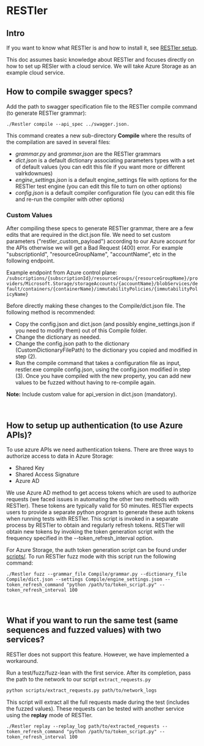 # RESTler

## Intro

If you want to know what RESTler is and how to install it, see [RESTler setup](./docs/user-guide/Setup.md).

This doc assumes basic knowledge about RESTler and focuses directly on how to set up RESler with a cloud service. We will take Azure Storage as an example cloud service.

## How to compile swagger specs?

Add the path to swagger specification file to the RESTler compile command (to generate RESTler grammar):
```
./Restler compile --api_spec ../swagger.json.
```

This command creates a new sub-directory **Compile** where the results of the compilation are saved in several files:
- _grammar.py_ and _grammar.json_ are the RESTler grammars
- _dict.json_ is a default dictionary associating parameters types with a set of default values (you can edit this file if you want more or different valrkdownues)
- _engine_settings.json_ is a default engine_settings file with options for the RESTler test engine (you can edit this file to turn on other options)
- _config.json_ is a default compiler configuration file (you can edit this file and re-run the compiler with other options)

### Custom Values

After compiling these specs to generate RESTler grammar, there are a few edits that are required in the dict.json file. We need to set custom parameters ("restler_custom_payload") according to our Azure account for the APIs otherwise we will get a Bad Request (400) error. For example "subscriptionId", "resourceGroupName", "accountName”, etc in the following endpoint.

Example endpoint from Azure control plane: `/subscriptions/{subscriptionId}/resourceGroups/{resourceGroupName}/providers/Microsoft.Storage/storageAccounts/{accountName}/blobServices/default/containers/{containerName}/immutabilityPolicies/{immutabilityPolicyName}`

Before directly making these changes to the Compile/dict.json file. The following method is recommended:
- Copy the config.json and dict.json (and possibly engine_settings.json if you need to modify them) out of this Compile folder.
- Change the dictionary as needed.
- Change the config.json path to the dictionary (CustomDictionaryFilePath) to the dictionary you copied and modified in step (2).
- Run the compile command that takes a configuration file as input, restler.exe compile config.json, using the config.json modified in step (3). Once you have compiled with the new property, you can add new values to be fuzzed without having to re-compile again.

**Note:** Include custom value for api_version in dict.json (mandatory).
<br/>

<br/>

## How to setup up authentication (to use Azure APIs)?



To use azure APIs we need authentication tokens. There are three ways to authorize access to data in Azure Storage:
- Shared Key
- Shared Access Signature
- Azure AD

We use Azure AD method to get access tokens which are used to authorize requests (we faced issues in automating the other two methods with RESTler). These tokens are typically valid for 50 minutes. RESTler expects users to provide a separate python program to generate these auth tokens when running tests with RESTler. This script is invoked in a separate process by RESTler to obtain and regularly refresh tokens. RESTler will obtain new tokens by invoking the token generation script with the frequency specified in the --token_refresh_interval option.

For Azure Storage, the auth token generation script can be found under [scripts/](./scripts/auth_token.py).
To run RESTler fuzz mode with this script run the following command:
```
./Restler fuzz --grammar_file Compile/grammar.py --dictionary_file Compile/dict.json --settings Compile/engine_settings.json --token_refresh_command "python /path/to/token_script.py" --token_refresh_interval 100
```
<br/>



## What if you want to run the same test (same sequences and fuzzed values) with two services?

RESTler does not support this feature. However, we have implemented a workaround.

Run a test/fuzz/fuzz-lean with the first service. After its completion, pass the path to the network to our script `extract_requests.py`
```bash
python scripts/extract_requests.py path/to/network_logs
```
This script will extract all the full requests made during the test (includes the fuzzed values). These requests can be tested with another service using the **replay** mode of RESTler.
```
./Restler replay --replay_log path/to/extracted_requests --token_refresh_command "python /path/to/token_script.py" --token_refresh_interval 100
```